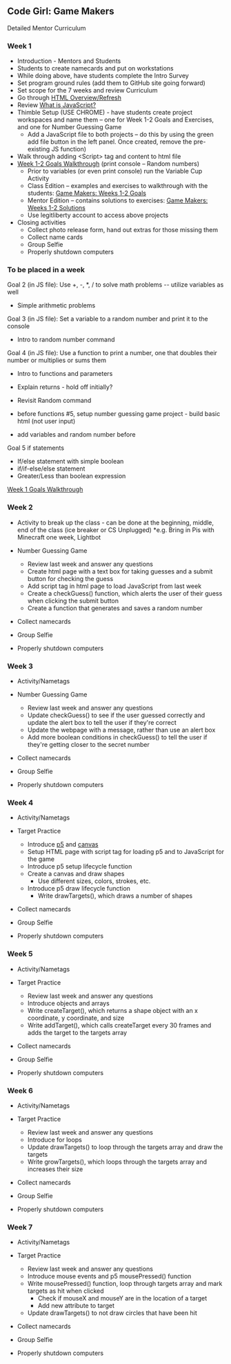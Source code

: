 ## Code Girl: Game Makers

Detailed Mentor Curriculum

### Week 1

* Introduction - Mentors and Students
* Students to create namecards and put on workstations
 * While doing above, have students complete the Intro Survey
* Set program ground rules (add them to GitHub site going forward)
* Set scope for the 7 weeks and review Curriculum
* Go through [HTML Overview/Refresh](HtmlRefresh.md)
* Review [What is JavaScript?](WhatIsJavaScript.md)
* Thimble Setup (USE CHROME) - have students create project workspaces and name them – one for Week 1-2 Goals and Exercises, and one for Number Guessing Game
  * Add a JavaScript file to both projects – do this by using the green add file button in the left panel. Once created, remove the pre-existing JS function)
* Walk through adding &#60;Script&#62; tag and content to html file
* [Week 1-2 Goals Walkthrough](https://legit-gaming.github.io/week1/Goals.html) (print console – Random numbers)
  * Prior to variables (or even print console) run the Variable Cup Activity
  * Class Edition – examples and exercises to walkthrough with the students: [Game Makers: Weeks 1-2 Goals](https://thimble.mozilla.org/en-US/user/legitliberty/1186702/)
  * Mentor Edition – contains solutions to exercises: [Game Makers: Weeks 1-2 Solutions](https://thimble.mozilla.org/en-US/user/legitliberty/1188709/)
  * Use legitliberty account to access above projects
* Closing activities
  * Collect photo release form, hand out extras for those missing them
  * Collect name cards
  * Group Selfie
  * Properly shutdown computers





### To be placed in a week
 Goal 2 (in JS file): Use +, -, \*, / to solve math problems -- utilize variables as well
  * Simple arithmetic problems
  
 Goal 3 (in JS file): Set a variable to a random number and print it to the console
  * Intro to random number command

 Goal 4 (in JS file): Use a function to print a number, one that doubles their number or multiplies or sums them
  * Intro to functions and parameters
  * Explain returns - hold off initially?
  * Revisit Random command
 
  * before functions #5, setup number guessing game project - build basic html (not user input)
  * add variables and random number before
  
 Goal 5 if statements
  * If/else statement with simple boolean
  * if/if-else/else statement
  * Greater/Less than boolean expression

[Week 1 Goals Walkthrough](./week1/Goals.md)

### Week 2

* Activity to break up the class - can be done at the beginning, middle, end of the class (ice breaker or CS Unplugged)
  \*e.g. Bring in Pis with Minecraft one week, Lightbot

* Number Guessing Game
  * Review last week and answer any questions
  * Create html page with a text box for taking guesses and a submit button for checking the guess
  * Add script tag in html page to load JavaScript from last week
  * Create a checkGuess() function, which alerts the user of their guess when clicking the submit button
  * Create a function that generates and saves a random number

* Collect namecards
* Group Selfie
* Properly shutdown computers

### Week 3

* Activity/Nametags

* Number Guessing Game
  * Review last week and answer any questions
  * Update checkGuess() to see if the user guessed correctly and update the alert box to tell the user if they're correct
  * Update the webpage with a message, rather than use an alert box 
  * Add more boolean conditions in checkGuess() to tell the user if they're getting closer to the secret number

* Collect namecards
* Group Selfie
* Properly shutdown computers

### Week 4

* Activity/Nametags

* Target Practice 
  * Introduce [p5](https://p5js.org/reference/) and [canvas](https://www.w3schools.com/graphics/canvas_intro.asp)
  * Setup HTML page with script tag for loading p5 and to JavaScript for the game
  * Introduce p5 setup lifecycle function
  * Create a canvas and draw shapes
    * Use different sizes, colors, strokes, etc.
  * Introduce p5 draw lifecycle function
    * Write drawTargets(), which draws a number of shapes

* Collect namecards
* Group Selfie
* Properly shutdown computers

### Week 5

* Activity/Nametags

* Target Practice 
  * Review last week and answer any questions
  * Introduce objects and arrays 
  * Write createTarget(), which returns a shape object with an x coordinate, y coordinate, and size
  * Write addTarget(), which calls createTarget every 30 frames and adds the target to the targets array

* Collect namecards
* Group Selfie
* Properly shutdown computers

### Week 6

* Activity/Nametags

* Target Practice 
  * Review last week and answer any questions
  * Introduce for loops
  * Update drawTargets() to loop through the targets array and draw the targets
  * Write growTargets(), which loops through the targets array and increases their size

* Collect namecards
* Group Selfie
* Properly shutdown computers

### Week 7

* Activity/Nametags

* Target Practice 
  * Review last week and answer any questions
  * Introduce mouse events and p5 mousePressed() function
  * Write mousePressed() function, loop through targets array and mark targets as hit when clicked
    * Check if mouseX and mouseY are in the location of a target
    * Add new attribute to target
  * Update drawTargets() to not draw circles that have been hit

* Collect namecards
* Group Selfie
* Properly shutdown computers


